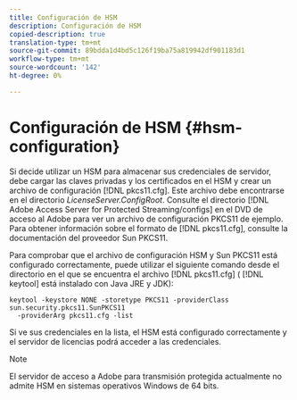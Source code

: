 ```yaml
---
title: Configuración de HSM
description: Configuración de HSM
copied-description: true
translation-type: tm+mt
source-git-commit: 89bdda1d4bd5c126f19ba75a819942df901183d1
workflow-type: tm+mt
source-wordcount: '142'
ht-degree: 0%

---
```



# Configuración de HSM {#hsm-configuration}

Si decide utilizar un HSM para almacenar sus credenciales de servidor, debe cargar las claves privadas y los certificados en el HSM y crear un archivo de configuración [!DNL pkcs11.cfg]. Este archivo debe encontrarse en el directorio *LicenseServer.ConfigRoot*. Consulte el directorio [!DNL Adobe Access Server for Protected Streaming/configs] en el DVD de acceso al Adobe para ver un archivo de configuración PKCS11 de ejemplo. Para obtener información sobre el formato de [!DNL pkcs11.cfg], consulte la documentación del proveedor Sun PKCS11.

Para comprobar que el archivo de configuración HSM y Sun PKCS11 está configurado correctamente, puede utilizar el siguiente comando desde el directorio en el que se encuentra el archivo [!DNL pkcs11.cfg] ( [!DNL keytool] está instalado con Java JRE y JDK):

```
keytool -keystore NONE -storetype PKCS11 -providerClass sun.security.pkcs11.SunPKCS11 
  -providerArg pkcs11.cfg -list
```

Si ve sus credenciales en la lista, el HSM está configurado correctamente y el servidor de licencias podrá acceder a las credenciales.

>[!NOTE]
>
>El servidor de acceso a Adobe para transmisión protegida actualmente no admite HSM en sistemas operativos Windows de 64 bits.
